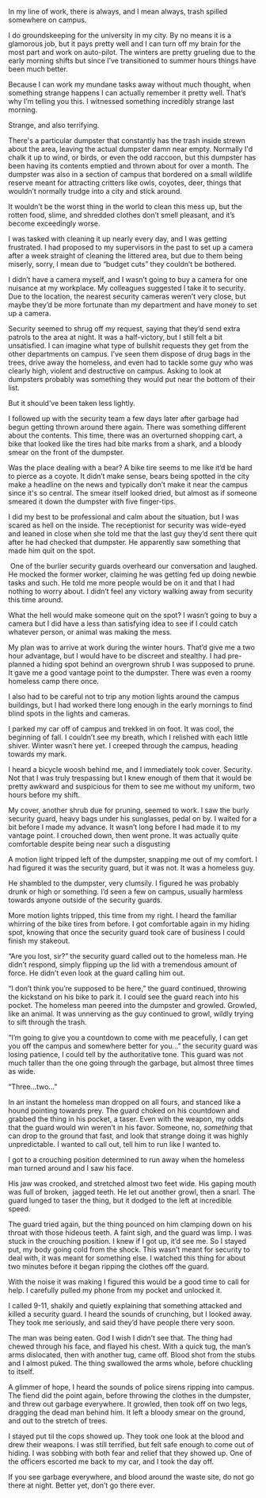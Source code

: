 In my line of work, there is always, and I mean always, trash spilled somewhere on campus. 

I do groundskeeping for the university in my city. By no means it is a glamorous job, but it pays pretty well and I can turn off my brain for the most part and work on auto-pilot. The winters are pretty grueling due to the early morning shifts but since I’ve transitioned to summer hours things have been much better.

Because I can work my mundane tasks away without much thought, when something strange happens I can actually remember it pretty well. That’s why I’m telling you this. I witnessed something incredibly strange last morning.

Strange, and also terrifying. 

There's a particular dumpster that constantly has the trash inside strewn about the area, leaving the actual dumpster damn near empty. Normally I'd chalk it up to wind, or birds, or even the odd raccoon, but this dumpster has been having its contents emptied and thrown about for over a month. The dumpster was also in a section of campus that bordered on a small wildlife reserve meant for attracting critters like owls, coyotes, deer, things that wouldn’t normally trudge into a city and stick around.

It wouldn’t be the worst thing in the world to clean this mess up, but the rotten food, slime, and shredded clothes don’t smell pleasant, and it’s become exceedingly worse. 

I was tasked with cleaning it up nearly every day, and I was getting frustrated. I had proposed to my supervisors in the past to set up a camera after a week straight of cleaning the littered area, but due to them being miserly, sorry, I mean due to “budget cuts” they couldn’t be bothered. 

I didn’t have a camera myself, and I wasn’t going to buy a camera for one nuisance at my workplace. My colleagues suggested I take it to security. Due to the location, the nearest security cameras weren’t very close, but maybe they’d be more fortunate than my department and have money to set up a camera.

Security seemed to shrug off my request, saying that they’d send extra patrols to the area at night. It was a half-victory, but I still felt a bit unsatisfied. I can imagine what type of bullshit requests they get from the other departments on campus. I’ve seen them dispose of drug bags in the trees, drive away the homeless, and even had to tackle some guy who was clearly high, violent and destructive on campus. Asking to look at dumpsters probably was something they would put near the bottom of their list.

But it should’ve been taken less lightly.

I followed up with the security team a few days later after garbage had begun getting thrown around there again. There was something different about the contents. This time, there was an overturned shopping cart, a bike that looked like the tires had bite marks from a shark, and a bloody smear on the front of the dumpster. 

Was the place dealing with a bear? A bike tire seems to me like it’d be hard to pierce as a coyote. It didn’t make sense, bears being spotted in the city make a headline on the news and typically don’t make it near the campus since it's so central. The smear itself looked dried, but almost as if someone smeared it down the dumpster with five finger-tips.  

I did my best to be professional and calm about the situation, but I was scared as hell on the inside. The receptionist for security was wide-eyed and leaned in close when she told me that the last guy they’d sent there quit after he had checked that dumpster. He apparently saw something that made him quit on the spot.

 One of the burlier security guards overheard our conversation and laughed. He mocked the former worker, claiming he was getting fed up doing newbie tasks and such. He told me more people would be on it and that I had nothing to worry about. I didn’t feel any victory walking away from security this time around. 

What the hell would make someone quit on the spot? I wasn’t going to buy a camera but I did have a less than satisfying idea to see if I could catch whatever person, or animal was making the mess. 

My plan was to arrive at work during the winter hours. That’d give me a two hour advantage, but I would have to be discreet and stealthy. I had pre-planned a hiding spot behind an overgrown shrub I was supposed to prune. It gave me a good vantage point to the dumpster. There was even a roomy homeless camp there once. 

I also had to be careful not to trip any motion lights around the campus buildings, but I had worked there long enough in the early mornings to find blind spots in the lights and cameras. 

I parked my car off of campus and trekked in on foot. It was cool, the beginning of fall. I couldn’t see my breath, which I relished with each little shiver. Winter wasn’t here yet. I creeped through the campus, heading towards my mark. 

I heard a bicycle woosh behind me, and I immediately took cover. Security. Not that I was truly trespassing but I knew enough of them that it would be pretty awkward and suspicious for them to see me without my uniform, two hours before my shift. 

My cover, another shrub due for pruning, seemed to work. I saw the burly security guard, heavy bags under his sunglasses, pedal on by. I waited for a bit before I made my advance. It wasn’t long before I had made it to my vantage point. I crouched down, then went prone. It was actually quite comfortable despite being near such a disgusting 

A motion light tripped left of the dumpster, snapping me out of my comfort. I had figured it was the security guard, but it was not. It was a homeless guy. 

He shambled to the dumpster, very clumsily. I figured he was probably drunk or high or something. I’d seen a few on campus, usually harmless towards anyone outside of the security guards. 

More motion lights tripped, this time from my right. I heard the familiar whirring of the bike tires from before. I got comfortable again in my hiding spot, knowing that once the security guard took care of business I could finish my stakeout. 

“Are you lost, sir?” the security guard called out to the homeless man. He didn’t respond, simply flipping up the lid with a tremendous amount of force. He didn’t even look at the guard calling him out.

“I don’t think you’re supposed to be here,” the guard continued, throwing the kickstand on his bike to park it. I could see the guard reach into his pocket. The homeless man peered into the dumpster and growled. Growled, like an animal. It was unnerving as the guy continued to growl, wildly trying to sift through the trash. 

“I’m going to give you a countdown to come with me peacefully, I can get you off the campus and somewhere better for you…” the security guard was losing patience, I could tell by the authoritative tone. This guard was not much taller than the one going through the garbage, but almost three times as wide. 

“Three…two…”

In an instant the homeless man dropped on all fours, and stanced like a hound pointing towards prey. The guard choked on his countdown and grabbed the thing in his pocket, a taser. Even with the weapon, my odds that the guard would win weren’t in his favor. Someone, no, *something* that can drop to the ground that fast, and look that strange doing it was highly unpredictable. I wanted to call out, tell him to run like I wanted to. 

I got to a crouching position determined to run away when the homeless man turned around and I saw his face. 

His jaw was crooked, and stretched almost two feet wide. His gaping mouth was full of broken,  jagged teeth. He let out another growl, then a snarl. The guard lunged to taser the thing, but it dodged to the left at incredible speed. 

The guard tried again, but the thing pounced on him clamping down on his throat with those hideous teeth. A faint sigh, and the guard was limp. I was stuck in the crouching position. I knew if I got up, it’d see me. So I stayed put, my body going cold from the shock. This wasn’t meant for security to deal with, it was meant for something else. I watched this thing for about two minutes before it began ripping the clothes off the guard. 

With the noise it was making I figured this would be a good time to call for help. I carefully pulled my phone from my pocket and unlocked it.

I called 9-11, shakily and quietly explaining that something attacked and killed a security guard. I heard the sounds of crunching, but I looked away. They took me seriously, and said they’d have people there very soon. 

The man was being eaten. God I wish I didn’t see that. The thing had chewed through his face, and flayed his chest. With a quick tug, the man’s arms dislocated, then with another tug, came off. Blood shot from the stubs and I almost puked. The thing swallowed the arms whole, before chuckling to itself. 

A glimmer of hope, I heard the sounds of police sirens ripping into campus. The fiend did the point again, before throwing the clothes in the dumpster, and threw out garbage everywhere. It growled, then took off on two legs, dragging the dead man behind him. It left a bloody smear on the ground, and out to the stretch of trees. 

I stayed put til the cops showed up. They took one look at the blood and drew their weapons. I was still terrified, but felt safe enough to come out of hiding. I was sobbing with both fear and relief that they showed up. One of the officers escorted me back to my car, and I took the day off. 

If you see garbage everywhere, and blood around the waste site, do not go there at night. Better yet, don’t go there ever. 